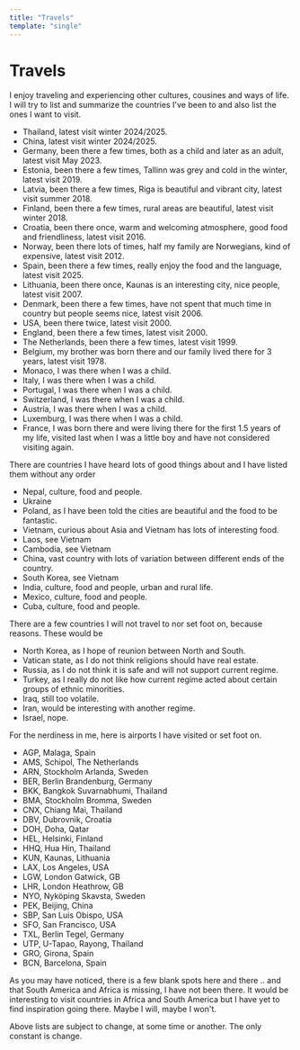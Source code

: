 ```yaml
---
title: "Travels"
template: "single"
---
```


# Travels

I enjoy traveling and experiencing other cultures, cousines and ways of life.
I will try to list and summarize the countries I've been to and also list the ones I want to visit.

* Thailand, latest visit winter 2024/2025.
* China, latest visit winter 2024/2025.
* Germany, been there a few times, both as a child and later as an adult, latest visit May 2023.
* Estonia, been there a few times, Tallinn was grey and cold in the winter, latest visit 2019.
* Latvia, been there a few times, Riga is beautiful and vibrant city, latest visit summer 2018.
* Finland, been there a few times, rural areas are beautiful, latest visit winter 2018.
* Croatia, been there once, warm and welcoming atmosphere, good food and friendliness, latest visit 2016.
* Norway, been there lots of times, half my family are Norwegians, kind of expensive, latest visit 2012.
* Spain, been there a few times, really enjoy the food and the language, latest visit 2025.
* Lithuania, been there once, Kaunas is an interesting city, nice people, latest visit 2007.
* Denmark, been there a few times, have not spent that much time in country but people seems nice, latest visit 2006.
* USA, been there twice, latest visit 2000.
* England, been there a few times, latest visit 2000.
* The Netherlands, been there a few times, latest visit 1999.
* Belgium, my brother was born there and our family lived there for 3 years, latest visit 1978.
* Monaco, I was there when I was a child.
* Italy, I was there when I was a child.
* Portugal, I was there when I was a child.
* Switzerland, I was there when I was a child.
* Austria, I was there when I was a child.
* Luxemburg, I was there when I was a child.
* France, I was born there and were living there for the first 1.5 years of my life, visited last when I was a little boy and have not considered visiting again.



There are countries I have heard lots of good things about and I have listed them without any order

* Nepal, culture, food and people.
* Ukraine
* Poland, as I have been told the cities are beautiful and the food to be fantastic.
* Vietnam, curious about Asia and Vietnam has lots of interesting food.
* Laos, see Vietnam
* Cambodia, see Vietnam
* China, vast country with lots of variation between different ends of the country.
* South Korea, see Vietnam
* India, culture, food and people, urban and rural life.
* Mexico, culture, food and people.
* Cuba, culture, food and people.




There are a few countries I will not travel to nor set foot on, because reasons. These would be

* North Korea, as I hope of reunion between North and South.
* Vatican state, as I do not think religions should have real estate.
* Russia, as I do not think it is safe and will not support current regime.
* Turkey, as I really do not like how current regime acted about certain groups of ethnic minorities.
* Iraq, still too volatile.
* Iran, would be interesting with another regime.
* Israel, nope.




For the nerdiness in me, here is airports I have visited or set foot on.

* AGP, Malaga, Spain
* AMS, Schipol, The Netherlands
* ARN, Stockholm Arlanda, Sweden
* BER, Berlin Brandenburg, Germany
* BKK, Bangkok Suvarnabhumi, Thailand
* BMA, Stockholm Bromma, Sweden
* CNX, Chiang Mai, Thailand
* DBV, Dubrovnik, Croatia
* DOH, Doha, Qatar
* HEL, Helsinki, Finland
* HHQ, Hua Hin, Thailand
* KUN, Kaunas, Lithuania
* LAX, Los Angeles, USA
* LGW, London Gatwick, GB
* LHR, London Heathrow, GB
* NYO, Nyköping Skavsta, Sweden
* PEK, Beijing, China
* SBP, San Luis Obispo, USA
* SFO, San Francisco, USA
* TXL, Berlin Tegel, Germany
* UTP, U-Tapao, Rayong, Thailand
* GRO, Girona, Spain
* BCN, Barcelona, Spain



As you may have noticed, there is a few blank spots here and there .. and that South America and Africa is missing, I have not been there. It would be interesting to visit countries in Africa and South America but I have yet to find inspiration going there. Maybe I will, maybe I won't.



Above lists are subject to change, at some time or another. The only constant is change.

